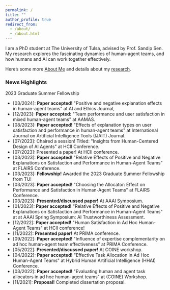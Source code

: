 ```yaml
---
permalink: /
title: ""
author_profile: true
redirect_from: 
  - /about/
  - /about.html
---
```


I am a PhD student at The University of Tulsa, advised by Prof. Sandip Sen.
My research explores the fascinating dynamics of human-agent teams,
and how humans and AI can work together effectively.

Here’s some more [About Me](https://sami-abai.github.io/aboutme/) 
and details about my [research](https://sami-abai.github.io/research/). 

### News Highlights
2023 Graduate Summer Fellowship
  * [03/2024]: **Paper accepted!** "Positive and negative explanation effects in human-agent teams" at AI and Ethics Journal,
  * [12/2023]: **Paper accepted:** "Team performance and user satisfaction in mixed human-agent teams" at AAMAS.   
  * [08/2023]: **Paper accepted!** "Effects of explanation types on user satisfaction and performance in human-agent teams" at International Journal on Artificial Intelligence Tools (IJAIT) Journal.
  * [07/2023]: Chaired a session! Titled: "Insights from Human-Centered Design of AI Agents" at HCII Conference.
  * [07/2023]: Presented a paper! At HCII conference.
  * [03/2023]: **Paper accepted!** "Relative Effects of Positive and Negative Explanations on Satisfaction and Performance in Human-Agent Teams" at FLAIRS Conference.   
  * [03/2023]: **Fellowship!** Awarded the 2023 Graduate Summer Fellowship from TU! 
  * [03/2023]: **Paper accepted!** "Choosing the Allocator: Effect on Performance and Satisfaction in Human-Agent Teams" at FLAIRS Conference.      
  * [03/2023]: **Presented/discussed paper!**  At AAAI Symposium.
  * [01/2023]: **Paper accepted!** "Relative Effects of Positive and Negative Explanations on Satisfaction and Performance in Human-Agent Teams" at at AAAI Spring Symposium: AI Trustworthiness Assessment.
  * [12/2022]: **Paper accepted!** "Human Satisfaction in Ad Hoc Human-Agent Teams" at HCII conference!
  * [11/2022]: **Presented paper!** At PRIMA conference.
  * [09/2022]: **Paper accepted!** "Influence of expertise complementarity on ad hoc human-agent team effectiveness" at PRIMA Conference.
  * [05/2022]: **Presented/discussed paper!** At COINE workshop.
  * [04/2022]: **Paper accepted!** "Effective Task Allocation in Ad Hoc Human-Agent Teams" at Hybrid Human Artificial Intelligence (HHAI) Conference.
  * [03/2022]: **Paper accepted!** "Evaluating human and agent task allocators in ad hoc human-agent teams" at (COINE) Workshop.
  * [11/2021]: **Proposal!** Completed dissertation proposal.